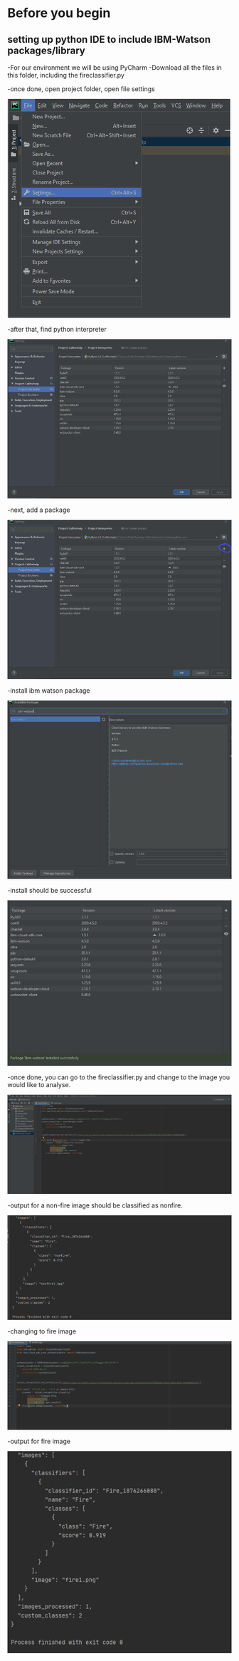 # Before you begin
## setting up python IDE to include IBM-Watson packages/library
-For our environment we will be using PyCharm
-Download all the files in this folder, including the fireclassifier.py

-once done, open project folder, open file settings

![file settings](filesetting.PNG)

-after that, find python interpreter

![python interpreter](projectinterpreter.PNG)

-next, add a package

![python interpreter](projectinterpreteradd.png)

-install ibm watson package

![IBM package](watsonpackages.PNG)

-install should be successful

![successful](shouldsayinstallsuccessfuly.PNG)

-once done, you can go to the fireclassifier.py and change to the image you would like to analyse.

![analysing](inked.jpg)

-output for a non-fire image should be classified as nonfire.

![nonfire](output.PNG)

-changing to fire image

![analysingfire](classifyingFire.PNG)

-output for fire image

![fire output](fire1output.PNG)
